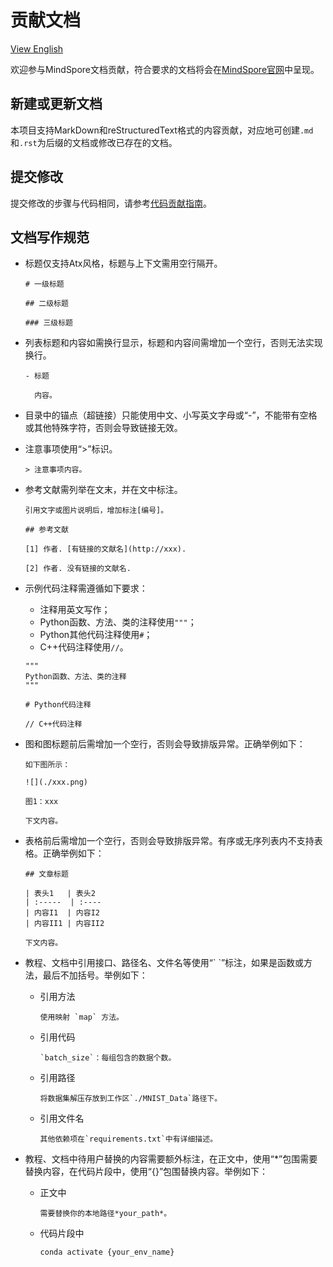 ﻿# 贡献文档

[View English](./CONTRIBUTING_DOC.md)

欢迎参与MindSpore文档贡献，符合要求的文档将会在[MindSpore官网](http://www.mindspore.cn)中呈现。

## 新建或更新文档

本项目支持MarkDown和reStructuredText格式的内容贡献，对应地可创建```.md```和```.rst```为后缀的文档或修改已存在的文档。

## 提交修改

提交修改的步骤与代码相同，请参考[代码贡献指南](https://gitee.com/mindspore/mindspore/blob/master/CONTRIBUTING.md)。

## 文档写作规范

- 标题仅支持Atx风格，标题与上下文需用空行隔开。

  ```
  # 一级标题

  ## 二级标题

  ### 三级标题
  ```

- 列表标题和内容如需换行显示，标题和内容间需增加一个空行，否则无法实现换行。

  ```
  - 标题

    内容。
  ```

- 目录中的锚点（超链接）只能使用中文、小写英文字母或“-”，不能带有空格或其他特殊字符，否则会导致链接无效。

- 注意事项使用“>”标识。

  ```
  > 注意事项内容。
  ```  

- 参考文献需列举在文末，并在文中标注。
  
  ```
  引用文字或图片说明后，增加标注[编号]。

  ## 参考文献

  [1] 作者. [有链接的文献名](http://xxx).
  
  [2] 作者. 没有链接的文献名.
  ```

- 示例代码注释需遵循如下要求：

  - 注释用英文写作；
  - Python函数、方法、类的注释使用```"""```；
  - Python其他代码注释使用```#```；
  - C++代码注释使用```//```。

  ```
  """
  Python函数、方法、类的注释
  """

  # Python代码注释

  // C++代码注释

  ```

- 图和图标题前后需增加一个空行，否则会导致排版异常。正确举例如下：

   ```
  如下图所示：

  ![](./xxx.png)

  图1：xxx

  下文内容。
  ```

- 表格前后需增加一个空行，否则会导致排版异常。有序或无序列表内不支持表格。正确举例如下：

  ```
  ## 文章标题

  | 表头1   | 表头2
  | :-----  | :----
  | 内容I1  | 内容I2
  | 内容II1 | 内容II2

  下文内容。
  ```

- 教程、文档中引用接口、路径名、文件名等使用“\` \`”标注，如果是函数或方法，最后不加括号。举例如下：
  
  - 引用方法
  
    ```
    使用映射 `map` 方法。
    ```
    
  - 引用代码
   
    ```
    `batch_size`：每组包含的数据个数。
    ```

  - 引用路径
  
    ```
    将数据集解压存放到工作区`./MNIST_Data`路径下。
    ```

  - 引用文件名
    
    ```
    其他依赖项在`requirements.txt`中有详细描述。
    ```

- 教程、文档中待用户替换的内容需要额外标注，在正文中，使用“*”包围需要替换内容，在代码片段中，使用“{}”包围替换内容。举例如下：
  
  - 正文中

    ```
    需要替换你的本地路径*your_path*。
    ```
  
  - 代码片段中

    ```
    conda activate {your_env_name}
    ```
